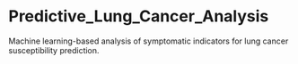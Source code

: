 # Predictive_Lung_Cancer_Analysis
Machine learning-based analysis of symptomatic indicators for lung cancer susceptibility prediction.

